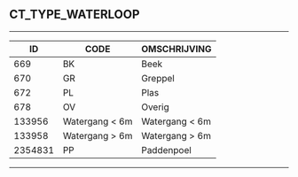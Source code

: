 ## CT_TYPE_WATERLOOP

***

|ID                              	|CODE          	|OMSCHRIJVING|
|------                          	|----          	|-----    |
|669|BK|Beek|
|670|GR|Greppel|
|672|PL|Plas|
|678|OV|Overig|
|133956|Watergang < 6m|Watergang < 6m|
|133958|Watergang > 6m|Watergang > 6m|
|2354831|PP|Paddenpoel|


***
